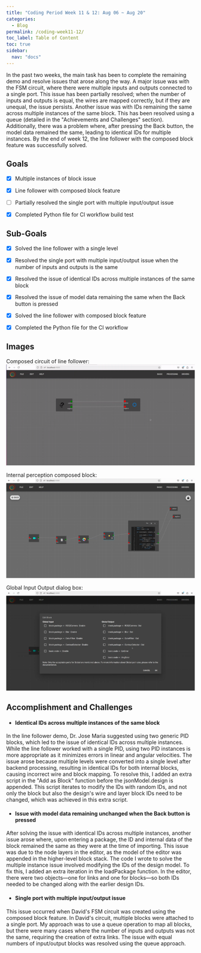 ```yaml
---
title: "Coding Period Week 11 & 12: Aug 06 ~ Aug 20"
categories:
  - Blog
permalink: /coding-week11-12/
toc_label: Table of Content
toc: true
sidebar:
  nav: "docs"
---
```


In the past two weeks, the main task has been to complete the remaining demo and resolve issues that arose along the way. A major issue was with the FSM circuit, where there were multiple inputs and outputs connected to a single port. This issue has been partially resolved; when the number of inputs and outputs is equal, the wires are mapped correctly, but if they are unequal, the issue persists. Another issue was with IDs remaining the same across multiple instances of the same block. This has been resolved using a queue (detailed in the "Achievements and Challenges" section). Additionally, there was a problem where, after pressing the Back button, the model data remained the same, leading to identical IDs for multiple instances. By the end of week 12, the line follower with the composed block feature was successfully solved.



## Goals
- [x] Multiple instances of block issue
- [x] Line follower with composed block feature
- [ ] Partially resolved the single port with multiple input/output issue
- [x] Completed Python file for CI workflow build test


## Sub-Goals
- [x]  Solved the line follower with a single level
- [x]  Resolved the single port with multiple input/output issue when the number of inputs and outputs is the same
- [x]  Resolved the issue of identical IDs across multiple instances of the same block
- [x]  Resolved the issue of model data remaining the same when the Back button is pressed
- [x]  Solved the line follower with composed block feature
- [x]  Completed the Python file for the CI workflow



## Images
Composed circuit of line follower:
![](../assets/images/thirtyone.png)

Internal perception composed block:
![](../assets/images/thirtytwo.png)

Global Input Output dialog box:
![](../assets/images/thirtythree.png)


## Accomplishment and Challenges

* #### Identical IDs across multiple instances of the same block
In the line follower demo, Dr. Jose Maria suggested using two generic PID blocks, which led to the issue of identical IDs across multiple instances. While the line follower worked with a single PID, using two PID instances is more appropriate as it minimizes errors in linear and angular velocities. The issue arose because multiple levels were converted into a single level after backend processing, resulting in identical IDs for both internal blocks, causing incorrect wire and block mapping. To resolve this, I added an extra script in the "Add as Block" function before the jsonModel.design is appended. This script iterates to modify the IDs with random IDs, and not only the block but also the design's wire and layer block IDs need to be changed, which was achieved in this extra script.

* #### Issue with model data remaining unchanged when the Back button is pressed
After solving the issue with identical IDs across multiple instances, another issue arose where, upon entering a package, the ID and internal data of the block remained the same as they were at the time of importing. This issue was due to the node layers in the editor, as the model of the editor was appended in the higher-level block stack. The code I wrote to solve the multiple instance issue involved modifying the IDs of the design model. To fix this, I added an extra iteration in the loadPackage function. In the editor, there were two objects—one for links and one for blocks—so both IDs needed to be changed along with the earlier design IDs.

* #### Single port with multiple input/output issue
This issue occurred when David's FSM circuit was created using the composed block feature. In David's circuit, multiple blocks were attached to a single port. My approach was to use a queue operation to map all blocks, but there were many cases where the number of inputs and outputs was not the same, requiring the creation of extra links. The issue with equal numbers of input/output blocks was resolved using the queue approach.

